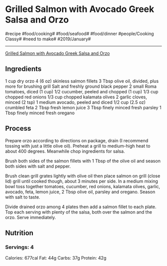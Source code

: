 # Grilled Salmon with Avocado Greek Salsa and Orzo
#recipe #food/cooking# #food/seafood# #food/dinner #people/Cooking Classy# #need to make# #2019/January#
- - - -
[Grilled Salmon with Avocado Greek Salsa and Orzo](https://www.cookingclassy.com/grilled-salmon-avocado-greek-salsa-orzo/)

## Ingredients
1 cup dry orzo
4 (6 oz) skinless salmon fillets
3 Tbsp olive oil, divided, plus more for brushing grill
Salt and freshly ground black pepper
2 small Roma tomatoes, diced (1 cup)
1/2 cucumber, peeled and chopped (1 cup)
1/3 cup chopped red onions
1/3 cup chopped kalamata olives
2 garlic cloves, minced (2 tsp)
1 medium avocado, peeled and diced
1/2 cup (2.5 oz) crumbled feta
2 Tbsp fresh lemon juice
3 Tbsp finely minced fresh parsley
1 Tbsp finely minced fresh oregano

## Process
Prepare orzo according to directions on package, drain (I recommend tossing with just a little olive oil). 
Preheat a grill to medium-high heat to about 400 degrees. Meanwhile chop ingredients for salsa.

Brush both sides of the salmon fillets with 1 Tbsp of the olive oil and season both sides with salt and pepper. 

Brush clean grill grates lightly with olive oil then place salmon on grill (close lid) grill until cooked though, about 3 minutes per side.
In a medium mixing bowl toss together tomatoes, cucumber, red onions, kalamata olives, garlic, avocado, feta, lemon juice, 2 Tbsp olive oil, parsley and oregano. Season with salt to taste.

Divide drained orzo among 4 plates then add a salmon fillet to each plate. Top each serving with plenty of the salsa, both over the salmon and the orzo. Serve immediately.

## Nutrition
### Servings: 4
Calories: 677cal
Fat: 44g
Carbs: 37g
Protein: 42g